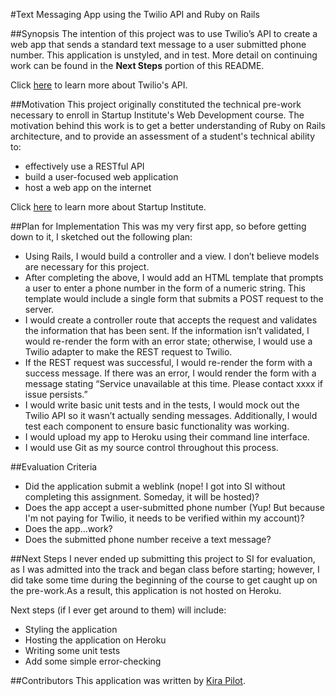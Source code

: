 #Text Messaging App using the Twilio API and Ruby on Rails

##Synopsis
The intention of this project was to use Twilio’s API to create a web app that sends a standard text message to a user submitted phone number.
This application is unstyled, and in test. More detail on continuing work can be found in the **Next Steps** portion of this README.

Click [here](https://www.twilio.com/api) to learn more about Twilio's API.

##Motivation
This project originally constituted the technical pre-work necessary to enroll in Startup Institute's Web Development course. The motivation behind this work is to get a better understanding of Ruby on Rails architecture, and to provide an assessment of a student's technical ability to:
* effectively use a RESTful API
* build a user-focused web application
* host a web app on the internet

Click [here](https://www.startupinstitute.com/) to learn more about Startup Institute.

##Plan for Implementation
This was my very first app, so before getting down to it, I sketched out the following plan:
* Using Rails, I would build a controller and a view. I don’t believe models are necessary for this project.
* After completing the above, I would add an HTML template that prompts a user to enter a phone number in the form of a numeric string. This template would include a single form that submits a POST request to the server.
* I would create a controller route that accepts the request and validates the information that has been sent. If the information isn’t validated, I would re-render the form with an error state; otherwise, I would use a Twilio adapter to make the REST request to Twilio.
* If the REST request was successful, I would re-render the form with a success message. If there was an error, I would render the form with a message stating “Service unavailable at this time. Please contact xxxx if issue persists.”
* I would write basic unit tests and in the tests, I would mock out the Twilio API so it wasn’t actually sending messages. Additionally, I would test each component to ensure basic functionality was working.
* I would upload my app to Heroku using their command line interface.
* I would use Git as my source control throughout this process.

##Evaluation Criteria
* Did the application submit a weblink (nope! I got into SI without completing this assignment. Someday, it will be hosted)?
* Does the app accept a user-submitted phone number (Yup! But because I'm not paying for Twilio, it needs to be verified within my account)?
* Does the app...work? 
* Does the submitted phone number receive a text message?

##Next Steps
I never ended up submitting this project to SI for evaluation, as I was admitted into the track and began class before starting; however, I did take some time during the beginning of the course to get caught up on the pre-work.As a result, this application is not hosted on Heroku. 

Next steps (if I ever get around to them) will include:
* Styling the application
* Hosting the application on Heroku
* Writing some unit tests
* Add some simple error-checking

##Contributors
This application was written by [Kira Pilot](https://www.linkedin.com/in/kira-pilot-30b4a173).


